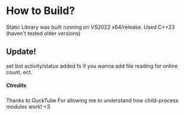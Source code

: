 # How to Build?
Static Library was built running on VS2022 x64/release.
Used C++23 (haven't tested older versions)

## Update!
set bot activity/status
added fs if you wanna add file reading for online count, ect.

##### Ctredits

Thanks to GuckTube For allowing me to understand how child-process modules work! <3

